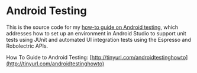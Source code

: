 # Android Testing
This is the source code for my [how-to guide on Android testing](http://tinyurl.com/androidtestinghowto), which addresses how to set up an environment in Android Studio to support unit tests using JUnit and automated UI integration tests using the Espresso and Robolectric APIs.

How To Guide to Android Testing: [http://tinyurl.com/androidtestinghowto](http://tinyurl.com/androidtestinghowto)
